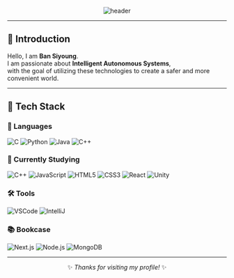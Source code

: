 <div align="center">

<!-- Header -->
![header](https://capsule-render.vercel.app/api?type=waving&color=gradient&customColorList=FF0000,FFC0CB&height=280&section=header&text=SIYOUNG%27S%20GITHUB&fontSize=50&fontAlignY=40)

</div>

---

## 👋 Introduction
Hello, I am **Ban Siyoung**.  
I am passionate about **Intelligent Autonomous Systems**,  
with the goal of utilizing these technologies to create a safer and more convenient world.

---

## 🧱 Tech Stack

### 🚀 Languages
![C](https://img.shields.io/badge/C-A8B9CC?style=flat&logo=C&logoColor=white)
![Python](https://img.shields.io/badge/Python-3776AB?style=flat&logo=Python&logoColor=white)
![Java](https://img.shields.io/badge/Java-007396?style=flat&logo=java&logoColor=white)
![C++](https://img.shields.io/badge/C++-00599C?style=flat&logo=cplusplus&logoColor=white)

### 📖 Currently Studying
![C++](https://img.shields.io/badge/C++-00599C?style=flat&logo=cplusplus&logoColor=white)
![JavaScript](https://img.shields.io/badge/JavaScript-F7DF1E?style=flat&logo=JavaScript&logoColor=black)
![HTML5](https://img.shields.io/badge/HTML5-E34F26?style=flat&logo=HTML5&logoColor=white)
![CSS3](https://img.shields.io/badge/CSS3-1572B6?style=flat&logo=CSS3&logoColor=white)
![React](https://img.shields.io/badge/React-20232a?style=flat&logo=react&logoColor=61DAFB)
![Unity](https://img.shields.io/badge/Unity-FFFFFF?style=flat&logo=unity&logoColor=black)

### 🛠️ Tools
![VSCode](https://img.shields.io/badge/Visual%20Studio%20Code-007ACC?style=flat&logo=Visual%20Studio%20Code&logoColor=white)
![IntelliJ](https://img.shields.io/badge/IntelliJ%20IDEA-161A36?style=flat&logo=Intellij%20IDEA&logoColor=white)

### 📚 Bookcase
![Next.js](https://img.shields.io/badge/Next.js-000000?style=flat&logo=nextdotjs&logoColor=white)
![Node.js](https://img.shields.io/badge/Node.js-5FA04E?style=flat&logo=nodedotjs&logoColor=white)
![MongoDB](https://img.shields.io/badge/MongoDB-47A248?style=flat&logo=mongodb&logoColor=white)

---

<div align="center">

✨ _Thanks for visiting my profile!_ ✨  

</div>
